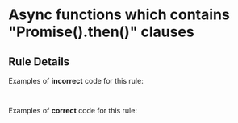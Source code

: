 # Async functions which contains "Promise().then()" clauses

## Rule Details

Examples of **incorrect** code for this rule:

```js



```

Examples of **correct** code for this rule:

```js



```

